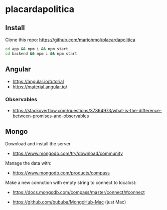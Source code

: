# placardapolitica


## Install

Clone this repo:
https://github.com/mariohmol/placardapolitica

```sh
cd app && npm i && npm start
cd backend && npm i && npm start
```


## Angular

* https://angular.io/tutorial
* https://material.angular.io/

### Observables

* https://stackoverflow.com/questions/37364973/what-is-the-difference-between-promises-and-observables

## Mongo

Download and install the server
* https://www.mongodb.com/try/download/community

Manage the data with:
* https://www.mongodb.com/products/compass

Make a new connction with empty string to connect to localost:
* https://docs.mongodb.com/compass/master/connect/#connect

* https://github.com/bububa/MongoHub-Mac (just Mac)